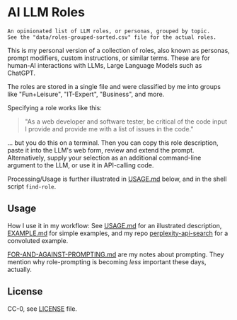 # AI LLM Roles

```text
An opinionated list of LLM roles, or personas, grouped by topic. 
See the "data/roles-grouped-sorted.csv" file for the actual roles.
```

This is my personal version of a collection of roles, also known as personas, prompt modifiers, custom instructions, or similar terms. These are for human-AI interactions with LLMs, Large Language Models such as ChatGPT.

The roles are stored in a single file and were classified by me into groups like "Fun+Leisure", "IT-Expert", "Business", and more.

Specifying a role works like this:

> "As a web developer and software tester, be critical of the code input I provide and provide me with a list of issues in the code."

... but you do this on a terminal. Then you can copy this role description, paste it into the LLM's web form, review and extend the prompt. Alternatively, supply your selection as an additional command-line argument to the LLM, or use it in API-calling code.

Processing/Usage is further illustrated in [USAGE.md](./USAGE.md) below, and in the shell script `find-role`.

## Usage

How I use it in my workflow: See [USAGE.md](USAGE.md#my-personal-usage) for an illustrated description, [EXAMPLE.md](./EXAMPLE.md) for simple examples, and my repo [perplexity-api-search](https://github.com/knbknb/perplexity-api-search) for a convoluted example.

[FOR-AND-AGAINST-PROMPTING.md](./FOR-AND-AGAINST-PROMPTING.md) are my notes about prompting. They mention why role-prompting is becoming _less_ important these days, actually.

## License

CC-0, see [LICENSE](./LICENSE) file.